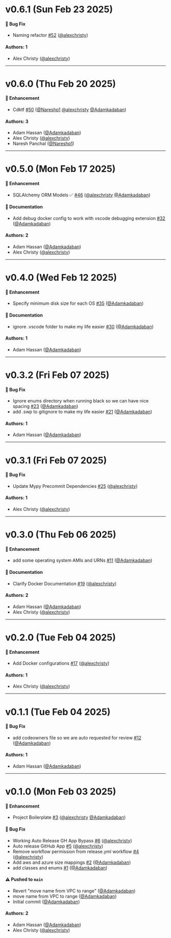 # v0.6.1 (Sun Feb 23 2025)

#### 🐛 Bug Fix

- Naming refactor [#52](https://github.com/OpenLabsX/API/pull/52) ([@alexchristy](https://github.com/alexchristy))

#### Authors: 1

- Alex Christy ([@alexchristy](https://github.com/alexchristy))

---

# v0.6.0 (Thu Feb 20 2025)

#### 🚀 Enhancement

- Cdktf [#50](https://github.com/OpenLabsX/API/pull/50) ([@Nareshp1](https://github.com/Nareshp1) [@alexchristy](https://github.com/alexchristy) [@Adamkadaban](https://github.com/Adamkadaban))

#### Authors: 3

- Adam Hassan ([@Adamkadaban](https://github.com/Adamkadaban))
- Alex Christy ([@alexchristy](https://github.com/alexchristy))
- Naresh Panchal ([@Nareshp1](https://github.com/Nareshp1))

---

# v0.5.0 (Mon Feb 17 2025)

#### 🚀 Enhancement

- SQLAlchemy  ORM Models ✅ [#46](https://github.com/OpenLabsX/API/pull/46) ([@alexchristy](https://github.com/alexchristy) [@Adamkadaban](https://github.com/Adamkadaban))

#### 📝 Documentation

- Add debug docker config to work with vscode debugging extension [#32](https://github.com/OpenLabsX/API/pull/32) ([@Adamkadaban](https://github.com/Adamkadaban))

#### Authors: 2

- Adam Hassan ([@Adamkadaban](https://github.com/Adamkadaban))
- Alex Christy ([@alexchristy](https://github.com/alexchristy))

---

# v0.4.0 (Wed Feb 12 2025)

#### 🚀 Enhancement

- Specify minimum disk size for each OS [#35](https://github.com/OpenLabsX/API/pull/35) ([@Adamkadaban](https://github.com/Adamkadaban))

#### 📝 Documentation

- ignore .vscode folder to make my life easier [#30](https://github.com/OpenLabsX/API/pull/30) ([@Adamkadaban](https://github.com/Adamkadaban))

#### Authors: 1

- Adam Hassan ([@Adamkadaban](https://github.com/Adamkadaban))

---

# v0.3.2 (Fri Feb 07 2025)

#### 🐛 Bug Fix

- Ignore enums directory when running black so we can have nice spacing [#23](https://github.com/OpenLabsX/API/pull/23) ([@Adamkadaban](https://github.com/Adamkadaban))
- add .swp to gitignore to make my life easier [#21](https://github.com/OpenLabsX/API/pull/21) ([@Adamkadaban](https://github.com/Adamkadaban))

#### Authors: 1

- Adam Hassan ([@Adamkadaban](https://github.com/Adamkadaban))

---

# v0.3.1 (Fri Feb 07 2025)

#### 🐛 Bug Fix

- Update Mypy Precommit Dependencies [#25](https://github.com/OpenLabsX/API/pull/25) ([@alexchristy](https://github.com/alexchristy))

#### Authors: 1

- Alex Christy ([@alexchristy](https://github.com/alexchristy))

---

# v0.3.0 (Thu Feb 06 2025)

#### 🚀 Enhancement

- add some operating system AMIs and URNs [#11](https://github.com/OpenLabsX/API/pull/11) ([@Adamkadaban](https://github.com/Adamkadaban))

#### 📝 Documentation

- Clarify Docker Documentation [#19](https://github.com/OpenLabsX/API/pull/19) ([@alexchristy](https://github.com/alexchristy))

#### Authors: 2

- Adam Hassan ([@Adamkadaban](https://github.com/Adamkadaban))
- Alex Christy ([@alexchristy](https://github.com/alexchristy))

---

# v0.2.0 (Tue Feb 04 2025)

#### 🚀 Enhancement

- Add Docker configurations [#17](https://github.com/OpenLabsX/API/pull/17) ([@alexchristy](https://github.com/alexchristy))

#### Authors: 1

- Alex Christy ([@alexchristy](https://github.com/alexchristy))

---

# v0.1.1 (Tue Feb 04 2025)

#### 🐛 Bug Fix

- add codeowners file so we are auto requested for review [#12](https://github.com/OpenLabsX/API/pull/12) ([@Adamkadaban](https://github.com/Adamkadaban))

#### Authors: 1

- Adam Hassan ([@Adamkadaban](https://github.com/Adamkadaban))

---

# v0.1.0 (Mon Feb 03 2025)

#### 🚀 Enhancement

- Project Boilerplate [#3](https://github.com/OpenLabsX/API/pull/3) ([@alexchristy](https://github.com/alexchristy) [@Adamkadaban](https://github.com/Adamkadaban))

#### 🐛 Bug Fix

- Working Auto Release GH App Bypass [#6](https://github.com/OpenLabsX/API/pull/6) ([@alexchristy](https://github.com/alexchristy))
- Auto release GitHub App [#5](https://github.com/OpenLabsX/API/pull/5) ([@alexchristy](https://github.com/alexchristy))
- Remove workflow permission from release.yml workflow [#4](https://github.com/OpenLabsX/API/pull/4) ([@alexchristy](https://github.com/alexchristy))
- Add aws and azure size mappings [#2](https://github.com/OpenLabsX/API/pull/2) ([@Adamkadaban](https://github.com/Adamkadaban))
- add classes and enums [#1](https://github.com/OpenLabsX/API/pull/1) ([@Adamkadaban](https://github.com/Adamkadaban))

#### ⚠️ Pushed to `main`

- Revert "move name from VPC to range" ([@Adamkadaban](https://github.com/Adamkadaban))
- move name from VPC to range ([@Adamkadaban](https://github.com/Adamkadaban))
- Initial commit ([@Adamkadaban](https://github.com/Adamkadaban))

#### Authors: 2

- Adam Hassan ([@Adamkadaban](https://github.com/Adamkadaban))
- Alex Christy ([@alexchristy](https://github.com/alexchristy))
